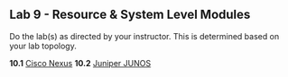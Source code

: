 ## Lab 9 - Resource & System Level Modules

Do the lab(s) as directed by your instructor.  This is determined based on your lab topology.


**10.1** [Cisco Nexus](Ansible_Lab_10_Resource_Modules_Nexus.md)
**10.2** [Juniper JUNOS](Ansible_Lab_10_Resource_Modules_Juniper.md)

